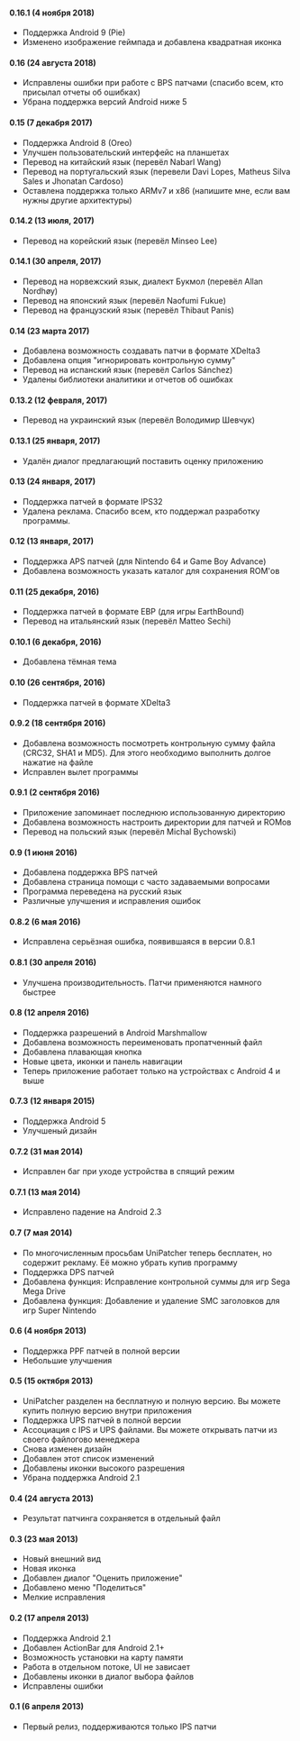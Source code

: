 #### 0.16.1 (4 ноября 2018)
- Поддержка Android 9 (Pie)
- Изменено изображение геймпада и добавлена квадратная иконка

#### 0.16 (24 августа 2018)
- Исправлены ошибки при работе с BPS патчами (спасибо всем, кто присылал отчеты об ошибках)
- Убрана поддержка версий Android ниже 5

#### 0.15 (7 декабря 2017)
- Поддержка Android 8 (Oreo)
- Улучшен пользовательский интерфейс на планшетах
- Перевод на китайский язык (перевёл Nabarl Wang)
- Перевод на португальский язык (перевели Davi Lopes, Matheus Silva Sales и Jhonatan Cardoso)
- Оставлена поддержка только ARMv7 и x86 (напишите мне, если вам нужны другие архитектуры)

#### 0.14.2 (13 июля, 2017)
- Перевод на корейский язык (перевёл Minseo Lee)

#### 0.14.1 (30 апреля, 2017)
- Перевод на норвежский язык, диалект Букмол (перевёл Allan Nordhøy)
- Перевод на японский язык (перевёл Naofumi Fukue)
- Перевод на французский язык (перевёл Thibaut Panis)

#### 0.14 (23 марта 2017)

- Добавлена возможность создавать патчи в формате XDelta3
- Добавлена опция "игнорировать контрольную сумму"
- Перевод на испанский язык (перевёл Carlos Sánchez)
- Удалены библиотеки аналитики и отчетов об ошибках

#### 0.13.2 (12 февраля, 2017)

- Перевод на украинский язык (перевёл Володимир Шевчук)

#### 0.13.1 (25 января, 2017)

- Удалён диалог предлагающий поставить оценку приложению

#### 0.13 (24 января, 2017)

- Поддержка патчей в формате IPS32
- Удалена реклама. Спасибо всем, кто поддержал разработку программы.

#### 0.12 (13 января, 2017)

- Поддержка APS патчей (для Nintendo 64 и Game Boy Advance)
- Добавлена возможность указать каталог для сохранения ROM'ов

#### 0.11 (25 декабря, 2016)

- Поддержка патчей в формате EBP (для игры EarthBound)
- Перевод на итальянский язык (перевёл Matteo Sechi)

#### 0.10.1 (6 декабря, 2016)

- Добавлена тёмная тема

#### 0.10 (26 сентября, 2016)

- Поддержка патчей в формате XDelta3

#### 0.9.2 (18 сентября 2016)

- Добавлена возможность посмотреть контрольную сумму файла (CRC32, SHA1 и MD5). Для этого необходимо выполнить долгое нажатие на файле
- Исправлен вылет программы

#### 0.9.1 (2 сентября 2016)

- Приложение запоминает последнюю использованную директорию
- Добавлена возможность настроить директории для патчей и ROMов
- Перевод на польский язык (перевёл Michal Bychowski)

#### 0.9 (1 июня 2016)

- Добавлена поддержка BPS патчей
- Добавлена страница помощи с часто задаваемыми вопросами
- Программа переведена на русский язык
- Различные улучшения и исправления ошибок

#### 0.8.2 (6 мая 2016)

- Исправлена серьёзная ошибка, появившаяся в версии 0.8.1

#### 0.8.1 (30 апреля 2016)

- Улучшена производительность. Патчи применяются намного быстрее

#### 0.8 (12 апреля 2016)

- Поддержка разрешений в Android Marshmallow
- Добавлена возможность переименовать пропатченный файл
- Добавлена плавающая кнопка
- Новые цвета, иконки и панель навигации
- Теперь приложение работает только на устройствах с Android 4 и выше

#### 0.7.3 (12 января 2015)

- Поддержка Android 5
- Улучшеный дизайн

#### 0.7.2 (31 мая 2014)

- Исправлен баг при уходе устройства в спящий режим

#### 0.7.1 (13 мая 2014)

- Исправлено падение на Android 2.3

#### 0.7 (7 мая 2014)

- По многочисленным просьбам UniPatcher теперь бесплатен, но содержит рекламу. Её можно убрать купив программу
- Поддержка DPS патчей
- Добавлена функция: Исправление контрольной суммы для игр Sega Mega Drive
- Добавлена функция: Добавление и удаление SMC заголовков для игр Super Nintendo

#### 0.6 (4 ноября 2013)

- Поддержка PPF патчей в полной версии
- Небольшие улучшения

#### 0.5 (15 октября 2013)

- UniPatcher разделен на бесплатную и полную версию. Вы можете купить полную версию внутри приложения
- Поддержка UPS патчей в полной версии
- Ассоциация с IPS и UPS файлами. Вы можете открывать патчи из своего файлогово менеджера
- Снова изменен дизайн
- Добавлен этот список изменений
- Добавлены иконки высокого разрешения
- Убрана поддержка Android 2.1

#### 0.4 (24 августа 2013)

- Результат патчинга сохраняется в отдельный файл

#### 0.3 (23 мая 2013)

- Новый внешний вид
- Новая иконка
- Добавлен диалог "Оценить приложение"
- Добавлено меню "Поделиться"
- Мелкие исправления

#### 0.2 (17 апреля 2013)

- Поддержка Android 2.1
- Добавлен ActionBar для Android 2.1+
- Возможность установки на карту памяти
- Работа в отдельном потоке, UI не зависает
- Добавлены иконки в диалог выбора файлов
- Исправлены ошибки

#### 0.1 (6 апреля 2013)

- Первый релиз, поддерживаются только IPS патчи
